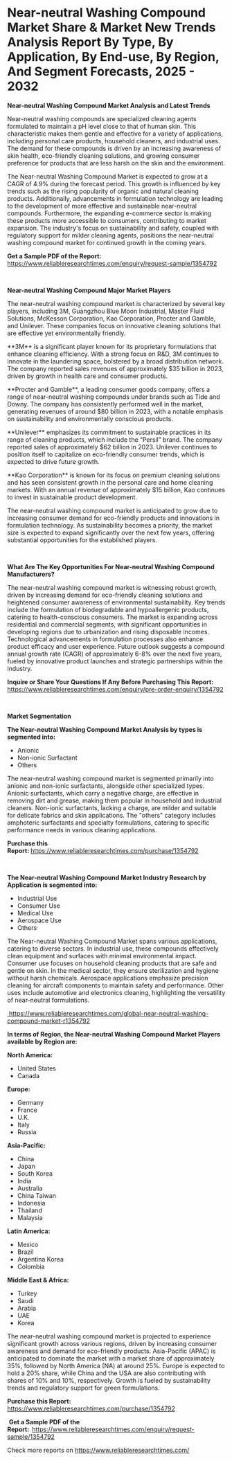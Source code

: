 <p><h1>Near-neutral Washing Compound Market Share & Market New Trends Analysis Report By Type, By Application, By End-use, By Region, And Segment Forecasts, 2025 - 2032</h1></p><p><strong>Near-neutral Washing Compound Market Analysis and Latest Trends</strong></p>
<p><p>Near-neutral washing compounds are specialized cleaning agents formulated to maintain a pH level close to that of human skin. This characteristic makes them gentle and effective for a variety of applications, including personal care products, household cleaners, and industrial uses. The demand for these compounds is driven by an increasing awareness of skin health, eco-friendly cleaning solutions, and growing consumer preference for products that are less harsh on the skin and the environment.</p><p>The Near-neutral Washing Compound Market is expected to grow at a CAGR of 4.9% during the forecast period. This growth is influenced by key trends such as the rising popularity of organic and natural cleaning products. Additionally, advancements in formulation technology are leading to the development of more effective and sustainable near-neutral compounds. Furthermore, the expanding e-commerce sector is making these products more accessible to consumers, contributing to market expansion. The industry's focus on sustainability and safety, coupled with regulatory support for milder cleaning agents, positions the near-neutral washing compound market for continued growth in the coming years.</p></p>
<p><strong>Get a Sample PDF of the Report:&nbsp;</strong> <a href="https://www.reliableresearchtimes.com/enquiry/request-sample/1354792?utm_campaign=2246&utm_medium=2&utm_source=Github&utm_content=ia&utm_term=03042025&utm_id=near-neutral-washing-compound">https://www.reliableresearchtimes.com/enquiry/request-sample/1354792</a></p>
<p>&nbsp;</p>
<p><strong>Near-neutral Washing Compound Major Market Players</strong></p>
<p><p>The near-neutral washing compound market is characterized by several key players, including 3M, Guangzhou Blue Moon Industrial, Master Fluid Solutions, McKesson Corporation, Kao Corporation, Procter and Gamble, and Unilever. These companies focus on innovative cleaning solutions that are effective yet environmentally friendly.</p><p>**3M** is a significant player known for its proprietary formulations that enhance cleaning efficiency. With a strong focus on R&D, 3M continues to innovate in the laundering space, bolstered by a broad distribution network. The company reported sales revenues of approximately $35 billion in 2023, driven by growth in health care and consumer products.</p><p>**Procter and Gamble**, a leading consumer goods company, offers a range of near-neutral washing compounds under brands such as Tide and Downy. The company has consistently performed well in the market, generating revenues of around $80 billion in 2023, with a notable emphasis on sustainability and environmentally conscious products. </p><p>**Unilever** emphasizes its commitment to sustainable practices in its range of cleaning products, which include the “Persil” brand. The company reported sales of approximately $62 billion in 2023. Unilever continues to position itself to capitalize on eco-friendly consumer trends, which is expected to drive future growth.</p><p>**Kao Corporation** is known for its focus on premium cleaning solutions and has seen consistent growth in the personal care and home cleaning markets. With an annual revenue of approximately $15 billion, Kao continues to invest in sustainable product development.</p><p>The near-neutral washing compound market is anticipated to grow due to increasing consumer demand for eco-friendly products and innovations in formulation technology. As sustainability becomes a priority, the market size is expected to expand significantly over the next few years, offering substantial opportunities for the established players.</p></p>
<p>&nbsp;</p>
<p><strong>What Are The Key Opportunities For Near-neutral Washing Compound Manufacturers?</strong></p>
<p><p>The near-neutral washing compound market is witnessing robust growth, driven by increasing demand for eco-friendly cleaning solutions and heightened consumer awareness of environmental sustainability. Key trends include the formulation of biodegradable and hypoallergenic products, catering to health-conscious consumers. The market is expanding across residential and commercial segments, with significant opportunities in developing regions due to urbanization and rising disposable incomes. Technological advancements in formulation processes also enhance product efficacy and user experience. Future outlook suggests a compound annual growth rate (CAGR) of approximately 6-8% over the next five years, fueled by innovative product launches and strategic partnerships within the industry.</p></p>
<p><strong>Inquire or Share Your Questions If Any Before Purchasing This Report:</strong> <a href="https://www.reliableresearchtimes.com/enquiry/pre-order-enquiry/1354792?utm_campaign=2246&utm_medium=2&utm_source=Github&utm_content=ia&utm_term=03042025&utm_id=near-neutral-washing-compound">https://www.reliableresearchtimes.com/enquiry/pre-order-enquiry/1354792</a></p>
<p>&nbsp;</p>
<p><strong>Market Segmentation</strong></p>
<p><strong>The Near-neutral Washing Compound Market Analysis by types is segmented into:</strong></p>
<p><ul><li>Anionic</li><li>Non-ionic Surfactant</li><li>Others</li></ul></p>
<p><p>The near-neutral washing compound market is segmented primarily into anionic and non-ionic surfactants, alongside other specialized types. Anionic surfactants, which carry a negative charge, are effective in removing dirt and grease, making them popular in household and industrial cleaners. Non-ionic surfactants, lacking a charge, are milder and suitable for delicate fabrics and skin applications. The "others" category includes amphoteric surfactants and specialty formulations, catering to specific performance needs in various cleaning applications.</p></p>
<p><strong>Purchase this Report:&nbsp;</strong><a href="https://www.reliableresearchtimes.com/purchase/1354792?utm_campaign=2246&utm_medium=2&utm_source=Github&utm_content=ia&utm_term=03042025&utm_id=near-neutral-washing-compound">https://www.reliableresearchtimes.com/purchase/1354792</a></p>
<p>&nbsp;</p>
<p><strong>The Near-neutral Washing Compound Market Industry Research by Application is segmented into:</strong></p>
<p><ul><li>Industrial Use</li><li>Consumer Use</li><li>Medical Use</li><li>Aerospace Use</li><li>Others</li></ul></p>
<p><p>The Near-neutral Washing Compound Market spans various applications, catering to diverse sectors. In industrial use, these compounds effectively clean equipment and surfaces with minimal environmental impact. Consumer use focuses on household cleaning products that are safe and gentle on skin. In the medical sector, they ensure sterilization and hygiene without harsh chemicals. Aerospace applications emphasize precision cleaning for aircraft components to maintain safety and performance. Other uses include automotive and electronics cleaning, highlighting the versatility of near-neutral formulations.</p></p>
<p><a href="https://www.reliableresearchtimes.com/global-near-neutral-washing-compound-market-r1354792?utm_campaign=2246&utm_medium=2&utm_source=Github&utm_content=ia&utm_term=03042025&utm_id=near-neutral-washing-compound">&nbsp;https://www.reliableresearchtimes.com/global-near-neutral-washing-compound-market-r1354792</a></p>
<p><strong>In terms of Region, the Near-neutral Washing Compound Market Players available by Region are:</strong></p>
<p>
    <p> <strong> North America: </strong>
        <ul>
            <li>United States</li>
            <li>Canada</li>
        </ul>
        </p> 
    <p> <strong> Europe: </strong>
        <ul>
            <li>Germany</li>
            <li>France</li>
            <li>U.K.</li>
            <li>Italy</li>
            <li>Russia</li>
        </ul>
        </p> 
    <p> <strong> Asia-Pacific: </strong>
        <ul>
            <li>China</li>
            <li>Japan</li>
            <li>South Korea</li>
            <li>India</li>
            <li>Australia</li>
            <li>China Taiwan</li>
            <li>Indonesia</li>
            <li>Thailand</li>
            <li>Malaysia</li>
        </ul>
        </p> 
    <p> <strong> Latin America: </strong>
        <ul>
            <li>Mexico</li>
            <li>Brazil</li>
            <li>Argentina Korea</li>
            <li>Colombia</li>
        </ul>
        </p> 
    <p> <strong> Middle East & Africa: </strong>
        <ul>
            <li>Turkey</li>
            <li>Saudi</li>
            <li>Arabia</li>
            <li>UAE</li>
            <li>Korea</li>
        </ul>
    </p>
    </p>
<p><p>The near-neutral washing compound market is projected to experience significant growth across various regions, driven by increasing consumer awareness and demand for eco-friendly products. Asia-Pacific (APAC) is anticipated to dominate the market with a market share of approximately 35%, followed by North America (NA) at around 25%. Europe is expected to hold a 20% share, while China and the USA are also contributing with shares of 10% and 10%, respectively. Growth is fueled by sustainability trends and regulatory support for green formulations.</p></p>
<p><strong>Purchase this Report: </strong><a href="https://www.reliableresearchtimes.com/purchase/1354792?utm_campaign=2246&utm_medium=2&utm_source=Github&utm_content=ia&utm_term=03042025&utm_id=near-neutral-washing-compound">https://www.reliableresearchtimes.com/purchase/1354792</a></p>
<p>&nbsp;<strong>Get a Sample PDF of the Report:&nbsp;&nbsp;</strong><a href="https://www.reliableresearchtimes.com/enquiry/request-sample/1354792?utm_campaign=2246&utm_medium=2&utm_source=Github&utm_content=ia&utm_term=03042025&utm_id=near-neutral-washing-compound">https://www.reliableresearchtimes.com/enquiry/request-sample/1354792</a></p>
<p><strong></strong></p>
<p>Check more reports on <a href="https://www.reliableresearchtimes.com/?utm_campaign=2246&utm_medium=2&utm_source=Github&utm_content=ia&utm_term=03042025&utm_id=near-neutral-washing-compound">https://www.reliableresearchtimes.com/</a></p>